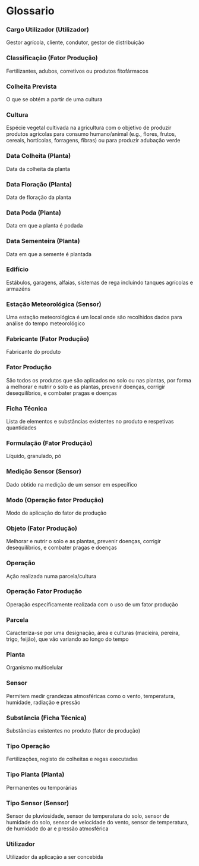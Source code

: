 # Glossario

### Cargo Utilizador (Utilizador)
Gestor agrícola, cliente, condutor, gestor de distribuição

### Classificação (Fator Produção)
Fertilizantes, adubos, corretivos ou produtos fitofármacos

### Colheita Prevista
O que se obtém a partir de uma cultura

### Cultura
Espécie vegetal cultivada na agricultura com o objetivo de produzir produtos agrícolas para consumo humano/animal (e.g., flores, frutos, cereais, hortícolas, forragens, fibras) ou para produzir adubação verde

### Data Colheita (Planta)
Data da colheita da planta

### Data Floração (Planta)
Data de floração da planta

### Data Poda (Planta)
Data em que a planta é podada

### Data Sementeira (Planta)
Data em que a semente é plantada

### Edifício
Estábulos, garagens, alfaias, sistemas de rega incluindo tanques agrícolas e armazéns

### Estação Meteorológica (Sensor)
Uma estação meteorológica é um local onde são recolhidos dados para análise do tempo meteorológico

### Fabricante (Fator Produção)
Fabricante do produto

### Fator Produção
São todos os produtos que são aplicados no solo ou nas plantas, por forma a melhorar e nutrir o solo e as plantas, prevenir doenças, corrigir desequilíbrios, e combater pragas e doenças

### Ficha Técnica
Lista de elementos e substâncias existentes no produto e respetivas quantidades

### Formulação (Fator Produção)
Líquido, granulado, pó

### Medição Sensor (Sensor)
Dado obtido na medição de um sensor em específico

### Modo (Operação fator Produção)
Modo de aplicação do fator de produção

### Objeto (Fator Produção)
Melhorar e nutrir o solo e as plantas, prevenir doenças, corrigir desequilíbrios, e combater pragas e doenças

### Operação
Ação realizada numa parcela/cultura

### Operação Fator Produção
Operação especificamente realizada com o uso de um fator produção

### Parcela
Caracteriza-se por uma designação, área e culturas (macieira, pereira, trigo, feijão), que vão variando ao longo do tempo

### Planta
Organismo multicelular

### Sensor
Permitem medir grandezas atmosféricas como o vento, temperatura, humidade, radiação e pressão

### Substância (Ficha Técnica)
Substâncias existentes no produto (fator de produção)

### Tipo Operação
Fertilizações, registo de colheitas e regas executadas

### Tipo Planta (Planta)
Permanentes ou temporárias

### Tipo Sensor (Sensor)
Sensor de pluviosidade, sensor de temperatura do solo, sensor de humidade do solo, sensor de velocidade do vento, sensor de temperatura, de humidade do ar e pressão atmosférica

### Utilizador
Utilizador da aplicação a ser concebida
